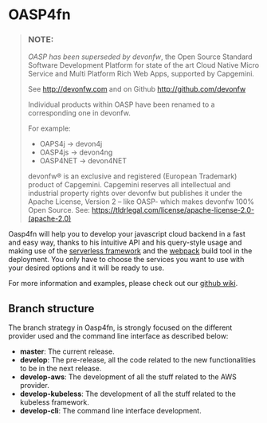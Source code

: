 # OASP4fn

> ### NOTE:
>
> *OASP has been superseded by devonfw*, the Open Source Standard Software Development Platform for state of the art Cloud Native Micro Service and Multi Platform Rich Web Apps, supported by Capgemini.
>
> See http://devonfw.com and on Github http://github.com/devonfw
>
> Individual products within OASP have been renamed to a corresponding one in devonfw. 
>
> For example:
>
> - OAPS4j -> devon4j
> - OASP4js -> devon4ng
> - OASP4NET -> devon4NET
>
> devonfw® is an exclusive and registered (European Trademark) product of Capgemini. Capgemini reserves all intellectual and industrial property rights over devonfw but publishes it under the Apache License, Version 2 – like OASP-  which makes devonfw 100% Open Source.
> See: https://tldrlegal.com/license/apache-license-2.0-(apache-2.0)

Oasp4fn will help you to develop your javascript cloud backend in a fast and easy way, thanks to his intuitive API and his query-style usage and making use of the [serverless framework](https://serverless.com/) and the [webpack](https://webpack.github.io/) build tool in the deployment. You only have to choose the services you want to use with your desired options and it will be ready to use.

For more information and examples, please check out our [github wiki](https://github.com/oasp/oasp4fn/wiki).

## Branch structure

The branch strategy in Oasp4fn, is strongly focused on the different provider used and the command line interface as described below:

- **master**: The current release.
- **develop**: The pre-release, all the code related to the new functionalities to be in the next release. 
- **develop-aws**: The development of all the stuff related to the AWS provider.
- **develop-kubeless**: The development of all the stuff related to the kubeless framework.
- **develop-cli**:  The command line interface development.

